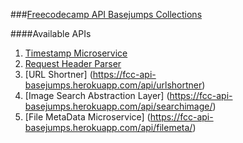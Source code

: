 ###[Freecodecamp API Basejumps Collections](https://fcc-api-basejumps.herokuapp.com/)

####Available APIs  
1. [Timestamp Microservice](https://fcc-api-basejumps.herokuapp.com/api/timestamp)
2. [Request Header Parser](https://fcc-api-basejumps.herokuapp.com/api/reqheadparse)  
3. [URL Shortner] (https://fcc-api-basejumps.herokuapp.com/api/urlshortner)  
4. [Image Search Abstraction Layer] (https://fcc-api-basejumps.herokuapp.com/api/searchimage/)  
5. [File MetaData Microservice] (https://fcc-api-basejumps.herokuapp.com/api/filemeta/)